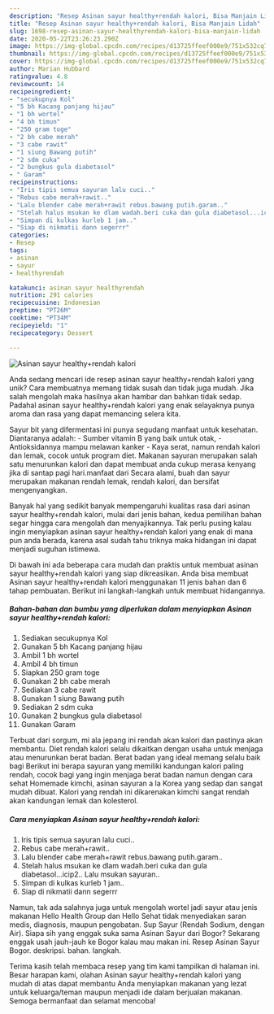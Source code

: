 ```yaml
---
description: "Resep Asinan sayur healthy+rendah kalori, Bisa Manjain Lidah"
title: "Resep Asinan sayur healthy+rendah kalori, Bisa Manjain Lidah"
slug: 1698-resep-asinan-sayur-healthyrendah-kalori-bisa-manjain-lidah
date: 2020-05-22T23:26:23.290Z
image: https://img-global.cpcdn.com/recipes/d13725ffeef000e9/751x532cq70/asinan-sayur-healthyrendah-kalori-foto-resep-utama.jpg
thumbnail: https://img-global.cpcdn.com/recipes/d13725ffeef000e9/751x532cq70/asinan-sayur-healthyrendah-kalori-foto-resep-utama.jpg
cover: https://img-global.cpcdn.com/recipes/d13725ffeef000e9/751x532cq70/asinan-sayur-healthyrendah-kalori-foto-resep-utama.jpg
author: Marian Hubbard
ratingvalue: 4.8
reviewcount: 14
recipeingredient:
- "secukupnya Kol"
- "5 bh Kacang panjang hijau"
- "1 bh wortel"
- "4 bh timun"
- "250 gram toge"
- "2 bh cabe merah"
- "3 cabe rawit"
- "1 siung Bawang putih"
- "2 sdm cuka"
- "2 bungkus gula diabetasol"
- " Garam"
recipeinstructions:
- "Iris tipis semua sayuran lalu cuci.."
- "Rebus cabe merah+rawit.."
- "Lalu blender cabe merah+rawit rebus.bawang putih.garam.."
- "Stelah halus msukan ke dlam wadah.beri cuka dan gula diabetasol...icip2.. Lalu msukan sayuran.."
- "Simpan di kulkas kurleb 1 jam.."
- "Siap di nikmatii dann segerrr"
categories:
- Resep
tags:
- asinan
- sayur
- healthyrendah

katakunci: asinan sayur healthyrendah 
nutrition: 291 calories
recipecuisine: Indonesian
preptime: "PT26M"
cooktime: "PT34M"
recipeyield: "1"
recipecategory: Dessert

---
```



![Asinan sayur healthy+rendah kalori](https://img-global.cpcdn.com/recipes/d13725ffeef000e9/751x532cq70/asinan-sayur-healthyrendah-kalori-foto-resep-utama.jpg)

Anda sedang mencari ide resep asinan sayur healthy+rendah kalori yang unik? Cara membuatnya memang tidak susah dan tidak juga mudah. Jika salah mengolah maka hasilnya akan hambar dan bahkan tidak sedap. Padahal asinan sayur healthy+rendah kalori yang enak selayaknya punya aroma dan rasa yang dapat memancing selera kita.

Sayur bit yang difermentasi ini punya segudang manfaat untuk kesehatan. Diantaranya adalah: - Sumber vitamin B yang baik untuk otak, - Antioksidannya mampu melawan kanker - Kaya serat, namun rendah kalori dan lemak, cocok untuk program diet. Makanan sayuran merupakan salah satu menurunkan kalori dan dapat membuat anda cukup merasa kenyang jika di santap pagi hari.manfaat dari Secara alami, buah dan sayur merupakan makanan rendah lemak, rendah kalori, dan bersifat mengenyangkan.

Banyak hal yang sedikit banyak mempengaruhi kualitas rasa dari asinan sayur healthy+rendah kalori, mulai dari jenis bahan, kedua pemilihan bahan segar hingga cara mengolah dan menyajikannya. Tak perlu pusing kalau ingin menyiapkan asinan sayur healthy+rendah kalori yang enak di mana pun anda berada, karena asal sudah tahu triknya maka hidangan ini dapat menjadi suguhan istimewa.


Di bawah ini ada beberapa cara mudah dan praktis untuk membuat asinan sayur healthy+rendah kalori yang siap dikreasikan. Anda bisa membuat Asinan sayur healthy+rendah kalori menggunakan 11 jenis bahan dan 6 tahap pembuatan. Berikut ini langkah-langkah untuk membuat hidangannya.

<!--inarticleads1-->

##### Bahan-bahan dan bumbu yang diperlukan dalam menyiapkan Asinan sayur healthy+rendah kalori:

1. Sediakan secukupnya Kol
1. Gunakan 5 bh Kacang panjang hijau
1. Ambil 1 bh wortel
1. Ambil 4 bh timun
1. Siapkan 250 gram toge
1. Gunakan 2 bh cabe merah
1. Sediakan 3 cabe rawit
1. Gunakan 1 siung Bawang putih
1. Sediakan 2 sdm cuka
1. Gunakan 2 bungkus gula diabetasol
1. Gunakan  Garam


Terbuat dari sorgum, mi ala jepang ini rendah akan kalori dan pastinya akan membantu. Diet rendah kalori selalu dikaitkan dengan usaha untuk menjaga atau menurunkan berat badan. Berat badan yang ideal memang selalu baik bagi Berikut ini berapa sayuran yang memiliki kandungan kalori paling rendah, cocok bagi yang ingin menjaga berat badan namun dengan cara sehat Homemade kimchi, asinan sayuran a la Korea yang sedap dan sangat mudah dibuat. Kalori yang rendah ini dikarenakan kimchi sangat rendah akan kandungan lemak dan kolesterol. 

<!--inarticleads2-->

##### Cara menyiapkan Asinan sayur healthy+rendah kalori:

1. Iris tipis semua sayuran lalu cuci..
1. Rebus cabe merah+rawit..
1. Lalu blender cabe merah+rawit rebus.bawang putih.garam..
1. Stelah halus msukan ke dlam wadah.beri cuka dan gula diabetasol...icip2.. Lalu msukan sayuran..
1. Simpan di kulkas kurleb 1 jam..
1. Siap di nikmatii dann segerrr


Namun, tak ada salahnya juga untuk mengolah wortel jadi sayur atau jenis makanan Hello Health Group dan Hello Sehat tidak menyediakan saran medis, diagnosis, maupun pengobatan. Sup Sayur (Rendah Sodium, dengan Air). Siapa sih yang enggak suka sama Asinan Sayur dari Bogor? Sekarang enggak usah jauh-jauh ke Bogor kalau mau makan ini. Resep Asinan Sayur Bogor. deskripsi. bahan. langkah. 

Terima kasih telah membaca resep yang tim kami tampilkan di halaman ini. Besar harapan kami, olahan Asinan sayur healthy+rendah kalori yang mudah di atas dapat membantu Anda menyiapkan makanan yang lezat untuk keluarga/teman maupun menjadi ide dalam berjualan makanan. Semoga bermanfaat dan selamat mencoba!

